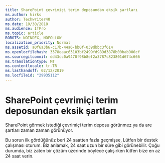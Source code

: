 ```yaml
---
title: SharePoint çevrimiçi terim deposundan eksik şartları
ms.author: kirks
author: Techwriter40
ms.date: 10/30/2018
ms.audience: ITPro
ms.topic: article
ROBOTS: NOINDEX, NOFOLLOW
localization_priority: Normal
ms.assetid: a0f6a3b6-c17b-44a6-bb0f-039dbbc3f614
ms.openlocfilehash: 3378eaac63103bf2499fd989d3878b00bab900cf
ms.sourcegitcommit: dd43cc0a9470f98b8ef2a3787c823801d674c666
ms.translationtype: MT
ms.contentlocale: tr-TR
ms.lasthandoff: 02/12/2019
ms.locfileid: "29935112"
---
```

# <a name="terms-missing-from-sharepoint-online-term-store"></a>SharePoint çevrimiçi terim deposundan eksik şartları

SharePoint görmek istediği çevrimiçi terim deposu görünmez ya da are şartları zaman zaman görünüyor.
  
Bu sorun ilk gördüğünüz beri 24 saatten fazla geçmişse, Lütfen bir destek çalışması oturum. Biz anlamak, 24 saat uzun bir süre gibi görünebilir. Çoğu durumda, biz zaten bir çözüm üzerinde böylece çalışırken lütfen bize en az 24 saat verin.
  


